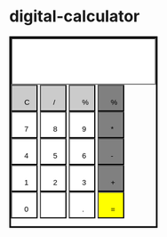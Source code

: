 # digital-calculator
<!DOCTYPE html>
<html>
<head>
<meta http-equiv="Content-Type" content="text/html; charset=utf-8" />
<title>Untitled Document</title>
<style>
#calculator
{
height:auto;
width:auto;
border: 3px solid black; 
display:inline-block;
}
input[type="button"]
{
height:40px;
width:18%;
padding: 22px;
background-color: white;

}
input[type="text"]
{
height:30px;
width:100%;
padding: 40px;
border-bottom: 2px solid grey;
text-align: right;

}

</style>
<script>
var value1;
var OP;
var value2;
var result;
function f(x)
{
document.getElementById("t1").value+=x;
value1=document.getElementById("t1").value;
}
function g(y)
{
OP= y;
value2=value1;
document.getElementById("t1").value="";
}
function eq()
{
if(OP=="+")
{
result=Number(value1)+Number(value2);
}
else if(OP=="-")
{
result=value2-value1;
}
else if(OP=="/")
{
result=value2/value1;
}
else if(OP=="*")
{
result=value1*value2;
}
else
{ 
alert("no operator selected");
}
document.getElementById("t1").value=result;
}
function h()
{
document.getElementById("t1").value="";
}
</script>
<script src="https://code.jquery.com/jquery-3.3.1.slim.min.js" integrity="sha384-q8i/X+965DzO0rT7abK41JStQIAqVgRVzpbzo5smXKp4YfRvH+8abtTE1Pi6jizo" crossorigin="anonymous"></script>
	<script src="https://cdnjs.cloudflare.com/ajax/libs/popper.js/1.14.3/umd/popper.min.js" integrity="sha384-ZMP7rVo3mIykV+2+9J3UJ46jBk0WLaUAdn689aCwoqbBJiSnjAK/l8WvCWPIPm49" crossorigin="anonymous"></script>
	<script src="https://stackpath.bootstrapcdn.com/bootstrap/4.1.3/js/bootstrap.min.js" integrity="sha384-ChfqqxuZUCnJSK3+MXmPNIyE6ZbWh2IMqE241rYiqJxyMiZ6OW/JmZQ5stwEULTy" crossorigin="anonymous"></script>
<link rel="stylesheet" href="https://stackpath.bootstrapcdn.com/bootstrap/4.1.3/css/bootstrap.min.css" integrity="sha384-MCw98/SFnGE8fJT3GXwEOngsV7Zt27NXFoaoApmYm81iuXoPkFOJwJ8ERdknLPMO" crossorigin="anonymous">
</head>
<body>
	<section id="calculator">
<form>
<input type="text"id="t1"/><br />
<input type="button"value="C"onclick="h()"  style="background-color: rgba(0,0,0,0.2);" />
<input type="button"value="/"onclick="g(this.value)" style="background-color: rgba(0,0,0,0.2);"/>
<input type="button"value="%"onclick="g(this.value)" style="background-color: rgba(0,0,0,0.2);"/>
<input type="button"value="%"onclick="g(this.value)" style="background-color: grey"/><br>
<input type="button"value="7"onclick="f(this.value)" />
<input type="button"value="8"onclick="f(this.value)" />
<input type="button"value="9"onclick="f(this.value)" />
<input type="button"value="*"onclick="g(this.value)" style="background-color: grey"/><br />
<input type="button"value="4"onclick="f(this.value)" />
<input type="button"value="5"onclick="f(this.value)" />
<input type="button"value="6"onclick="f(this.value)" />
<input type="button"value="-"onclick="g(this.value)" style="background-color: grey"/><br />
<input type="button"value="1"onclick="f(this.value)" />
<input type="button"value="2"onclick="f(this.value)"  />
<input type="button"value="3"onclick="f(this.value)"  />
<input type="button"value="+" onclick="g(this.value)" style="background-color: grey" /><br />
<input type="button"value="0"onclick="f(this.value)" />
<input type="button"value=" "onclick="f(this.value)" />
<input type="button" value="."onclick="f(this.value)" />
<input type="button"value="="onclick="eq()" style="background-color: yellow" />

</form>
</section>
</body>
</html>
